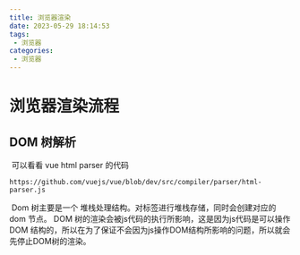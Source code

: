 ```yaml
---
title: 浏览器渲染
date: 2023-05-29 18:14:53
tags:
 - 浏览器
categories:
 - 浏览器
---
```



# 浏览器渲染流程

## DOM 树解析



​	可以看看 vue html parser 的代码

```
https://github.com/vuejs/vue/blob/dev/src/compiler/parser/html-parser.js
```

​	Dom 树主要是一个 堆栈处理结构。对标签进行堆栈存储，同时会创建对应的 dom 节点。 DOM 树的渲染会被js代码的执行所影响，这是因为js代码是可以操作 DOM 结构的，所以在为了保证不会因为js操作DOM结构所影响的问题，所以就会先停止DOM树的渲染。



